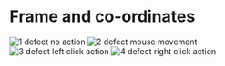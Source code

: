 # Frame and co-ordinates  
![1 defect no action](https://github.com/user-attachments/assets/7aca3436-0a75-46b1-a729-ba49d9cb4151)
![2 defect mouse movement](https://github.com/user-attachments/assets/3cc86100-1327-4565-af9a-d26f6aaad4e7)
![3 defect left click action](https://github.com/user-attachments/assets/4274334a-11c1-4fb7-b215-7b6a76681ce5)
![4 defect right click action](https://github.com/user-attachments/assets/bc38f211-6635-4291-a807-416d68c11ccd)



